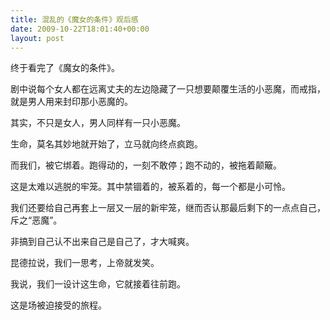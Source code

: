 ```yaml
---
title: 混乱的《魔女的条件》观后感
date: 2009-10-22T18:01:40+00:00
layout: post
---
```

终于看完了《魔女的条件》。

剧中说每个女人都在远离丈夫的左边隐藏了一只想要颠覆生活的小恶魔，而戒指，就是男人用来封印那小恶魔的。
  
其实，不只是女人，男人同样有一只小恶魔。

生命，莫名其妙地就开始了，立马就向终点疯跑。
  
而我们，被它绑着。跑得动的，一刻不敢停；跑不动的，被拖着颠簸。

这是太难以逃脱的牢笼。其中禁锢着的，被系着的，每一个都是小可怜。
  
我们还要给自己再套上一层又一层的新牢笼，继而否认那最后剩下的一点点自己，斥之“恶魔”。
  
非搞到自己认不出来自己是自己了，才大喊爽。

昆德拉说，我们一思考，上帝就发笑。
  
我说，我们一设计这生命，它就接着往前跑。

这是场被迫接受的旅程。
